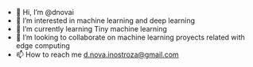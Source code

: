 - 👋 Hi, I’m @dnovai
- 👀 I’m interested in machine learning and deep learning
- 🌱 I’m currently learning Tiny machine learning
- 💞️ I’m looking to collaborate on machine learning proyects related with edge computing
- 📫 How to reach me d.nova.inostroza@gmail.com

<!---
dnovai/dnovai is a ✨ special ✨ repository because its `README.md` (this file) appears on your GitHub profile.
You can click the Preview link to take a look at your changes.
--->
